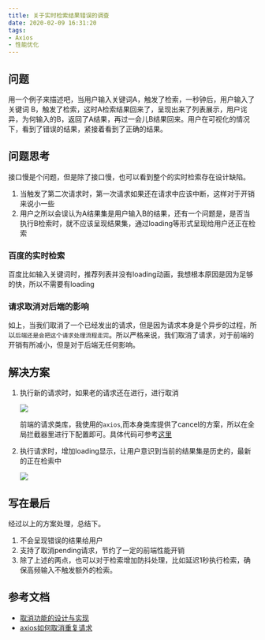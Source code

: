 ```yaml
---
title: 关于实时检索结果错误的调查
date: 2020-02-09 16:31:20
tags:
- Axios
- 性能优化
---
```


## 问题
用一个例子来描述吧，当用户输入关键词A，触发了检索，一秒钟后，用户输入了关键词 B，触发了检索，这时A检索结果回来了，呈现出来了列表展示，用户诧异，为何输入的B，返回了A结果，再过一会儿B结果回来。用户在可视化的情况下，看到了错误的结果，紧接着看到了正确的结果。

## 问题思考
接口慢是个问题，但是除了接口慢，也可以看到整个的实时检索存在设计缺陷。

1. 当触发了第二次请求时，第一次请求如果还在请求中应该中断，这样对于开销来说小一些
2. 用户之所以会误认为A结果集是用户输入B的结果，还有一个问题是，是否当执行B检索时，就不应该呈现结果集，通过loading等形式呈现给用户还正在检索

### 百度的实时检索
百度比如输入关键词时，推荐列表并没有loading动画，我想根本原因是因为足够的快，所以不需要有loading

### 请求取消对后端的影响
如上，当我们取消了一个已经发出的请求，但是因为请求本身是个异步的过程，所以`后端还是会把这个请求处理流程走完`。所以严格来说，我们取消了请求，对于前端的开销有所减小，但是对于后端无任何影响。

## 解决方案

1.  执行新的请求时，如果老的请求还在进行，进行取消

	![](https://i.imgur.com/mrPXGy6.png)

    前端的请求类库，我使用的`axios`,而本身类库提供了cancel的方案，所以在全局拦截器里进行下配置即可。具体代码可参考[这里](https://gist.github.com/alanhg/52d2a8a04e4695d158ec61ba7977cf3f)

2. 执行请求时，增加loading显示，让用户意识到当前的结果集是历史的，最新的正在检索中

	![](https://i.imgur.com/JxHqYQ1.png)

## 写在最后

经过以上的方案处理，总结下。

1. 不会呈现错误的结果给用户
2. 支持了取消pending请求，节约了一定的前端性能开销
3. 除了上述的两点，也可以对于检索增加防抖处理，比如延迟1秒执行检索，确保高频输入不触发额外的检索。

## 参考文档

- [取消功能的设计与实现](https://www.cnblogs.com/QianDingwei/p/11403916.html)
- [axios如何取消重复请求](https://segmentfault.com/a/1190000021290514)
